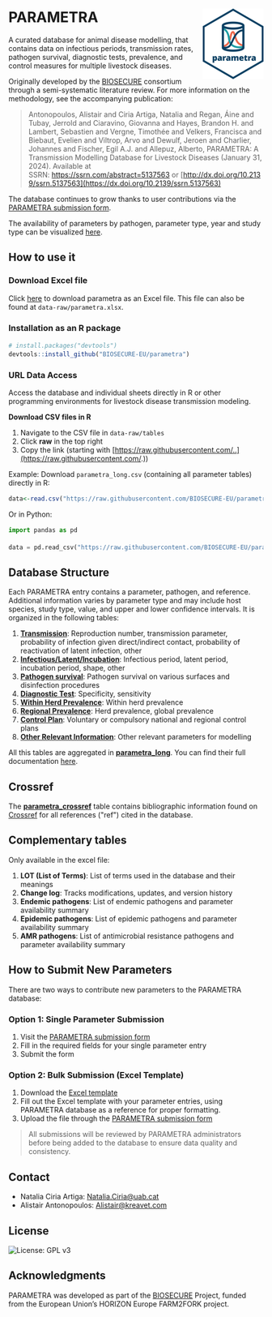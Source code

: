 # PARAMETRA <img src="man/figures/logo.png" align="right" height="139"/>

A curated database for animal disease modelling, that contains data on infectious periods, transmission rates, pathogen survival, diagnostic tests, prevalence, and control measures for multiple livestock diseases.

Originally developed by the [BIOSECURE](https://biosecure.eu/) consortium through a semi-systematic literature review. For more information on the methodology, see the accompanying publication:

> Antonopoulos, Alistair and Ciria Artiga, Natalia and Regan, Áine and Tubay, Jerrold and Ciaravino, Giovanna and Hayes, Brandon H. and Lambert, Sebastien and Vergne, Timothée and Velkers, Francisca and Biebaut, Evelien and Viltrop, Arvo and Dewulf, Jeroen and Charlier, Johannes and Fischer, Egil A.J. and Allepuz, Alberto, PARAMETRA: A Transmission Modelling Database for Livestock Diseases (January 31, 2024). Available at SSRN: <https://ssrn.com/abstract=5137563> or [http://dx.doi.org/10.2139/ssrn.5137563](https://dx.doi.org/10.2139/ssrn.5137563)

The database continues to grow thanks to user contributions via the [PARAMETRA submission form](https://ec.europa.eu/eusurvey/runner/parametra-submission).

The availability of parameters by pathogen, parameter type, year and study type can be visualized [here](https://biosecure-eu.github.io/parametra/articles/parametra.html).

## How to use it

### Download Excel file

Click [here](https://github.com/BIOSECURE-EU/parametra/raw/refs/heads/main/data-raw/parametra.xlsx) to download parametra as an Excel file. This file can also be found at `data-raw/parametra.xlsx`.

### Installation as an R package

``` r
# install.packages("devtools")
devtools::install_github("BIOSECURE-EU/parametra")
```

### URL Data Access

Access the database and individual sheets directly in R or other programming environments for livestock disease transmission modeling.

**Download CSV files in R**

1.  Navigate to the CSV file in `data-raw/tables`
2.  Click **raw** in the top right
3.  Copy the link (starting with [https://raw.githubusercontent.com/..](https://raw.githubusercontent.com/.))

Example: Download `parametra_long.csv` (containing all parameter tables) directly in R:

``` r
data<-read.csv("https://raw.githubusercontent.com/BIOSECURE-EU/parametra/refs/heads/main/data-raw/parametra_long.csv")
```

Or in Python:

``` python
import pandas as pd

data = pd.read_csv("https://raw.githubusercontent.com/BIOSECURE-EU/parametra/refs/heads/main/data-raw/parametra_long.csv")
```

## Database Structure

Each PARAMETRA entry contains a parameter, pathogen, and reference. Additional information varies by parameter type and may include host species, study type, value, and upper and lower confidence intervals. It is organized in the following tables:

1.  [**Transmission**](https://github.com/BIOSECURE-EU/parametra/blob/main/data-raw/tables/parametra_Transmission.csv): Reproduction number, transmission parameter, probability of infection given direct/indirect contact, probability of reactivation of latent infection, other
2.  [**Infectious/Latent/Incubation**](https://github.com/BIOSECURE-EU/parametra/blob/main/data-raw/tables/parametra_InfectiousLatentIncubatperiod.csv): Infectious period, latent period, incubation period, shape, other
3.  [**Pathogen survival**](https://github.com/BIOSECURE-EU/parametra/blob/main/data-raw/tables/parametra_PathogenSurvival.csv): Pathogen survival on various surfaces and disinfection procedures
4.  [**Diagnostic Test**](https://github.com/BIOSECURE-EU/parametra/blob/main/data-raw/tables/parametra_DiagnosticTest.csv): Specificity, sensitivity
5.  [**Within Herd Prevalence**](https://github.com/BIOSECURE-EU/parametra/blob/main/data-raw/tables/parametra_WithinHerdPrevalence.csv): Within herd prevalence
6.  [**Regional Prevalence**](https://github.com/BIOSECURE-EU/parametra/blob/main/data-raw/tables/parametra_RegionalPrevalence.csv): Herd prevalence, global prevalence
7.  [**Control Plan**](https://github.com/BIOSECURE-EU/parametra/blob/main/data-raw/tables/parametra_ControlPlan.csv): Voluntary or compulsory national and regional control plans
8.  [**Other Relevant Information**](https://github.com/BIOSECURE-EU/parametra/blob/main/data-raw/tables/parametra_OtherRelevantInformation.csv): Other relevant parameters for modelling

All this tables are aggregated in [**parametra_long**](https://github.com/BIOSECURE-EU/parametra/blob/main/data-raw/parametra_long.csv). You can find their full documentation [here](https://biosecure-eu.github.io/parametra/reference/index.html).

## Crossref

The [**parametra_crossref**](https://raw.githubusercontent.com/BIOSECURE-EU/parametra/refs/heads/main/data-raw/parametra_crossref.csv) table contains bibliographic information found on [Crossref](https://www.crossref.org/) for all references ("ref") cited in the database.

## Complementary tables

Only available in the excel file:

1.  **LOT (List of Terms)**: List of terms used in the database and their meanings
2.  **Change log**: Tracks modifications, updates, and version history
3.  **Endemic pathogens**: List of endemic pathogens and parameter availability summary
4.  **Epidemic pathogens**: List of epidemic pathogens and parameter availability summary
5.  **AMR pathogens**: List of antimicrobial resistance pathogens and parameter availability summary

## How to Submit New Parameters

There are two ways to contribute new parameters to the PARAMETRA database:

### Option 1: Single Parameter Submission

1.  Visit the [PARAMETRA submission form](https://ec.europa.eu/eusurvey/runner/parametra-submission)
2.  Fill in the required fields for your single parameter entry
3.  Submit the form

### Option 2: Bulk Submission (Excel Template)

1.  Download the [Excel template](https://github.com/BIOSECURE-EU/parametra/raw/refs/heads/main/data-raw/parametra_submission_template.xlsx)
2.  Fill out the Excel template with your parameter entries, using PARAMETRA database as a reference for proper formatting.
3.  Upload the file through the [PARAMETRA submission form](https://ec.europa.eu/eusurvey/runner/parametra-submission)

> All submissions will be reviewed by PARAMETRA administrators before being added to the database to ensure data quality and consistency.

## Contact

-   Natalia Ciria Artiga: [Natalia.Ciria\@uab.cat](mailto:Natalia.Ciria@uab.cat)
-   Alistair Antonopoulos: [Alistair\@kreavet.com](mailto:Alistair@kreavet.com)

## License

![License: GPL v3](https://img.shields.io/badge/License-GPLv3-blue.svg)

## Acknowledgments

PARAMETRA was developed as part of the [BIOSECURE](https://biosecure.eu/) Project, funded from the European Union’s HORIZON Europe FARM2FORK project.
